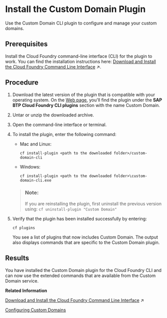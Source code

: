 <!-- loio9f98dd0fcf9447019f233403f4ca60c1 -->

# Install the Custom Domain Plugin

Use the Custom Domain CLI plugin to configure and manage your custom domains.



## Prerequisites

Install the Cloud Foundry command-line interface \(CLI\) for the plugin to work. You can find the installation instructions here: [Download and Install the Cloud Foundry Command Line Interface](https://help.sap.com/viewer/65de2977205c403bbc107264b8eccf4b/Validation/en-US/4ef907afb1254e8286882a2bdef0edf4.html "Download and set up the Cloud Foundry Command Line Interface (cf CLI) to start working with the Cloud Foundry environment.") :arrow_upper_right:.



## Procedure

1.  Download the latest version of the plugin that is compatible with your operating system. On the [Web page](https://tools.hana.ondemand.com/#cloud), you'll find the plugin under the **SAP BTP Cloud Foundry CLI plugins** section with the name Custom Domain.

2.  Untar or unzip the downloaded archive.

3.  Open the command-line interface or terminal.

4.  To install the plugin, enter the following command:

    -   Mac and Linux:

        ```
        cf install-plugin <path to the downloaded folder>/custom-domain-cli
        ```

    -   Windows:

        ```
        cf install-plugin <path to the downloaded folder>\custom-domain-cli.exe
        ```


    > ### Note:  
    > If you are reinstalling the plugin, first uninstall the previous version using: `cf uninstall-plugin "Custom Domain"` 

5.  Verify that the plugin has been installed successfully by entering:

    ```
    cf plugins
    ```

    You see a list of plugins that now includes Custom Domain. The output also displays commands that are specific to the Custom Domain plugin.




<a name="loio9f98dd0fcf9447019f233403f4ca60c1__result_cl2_wck_pgb"/>

## Results

You have installed the Custom Domain plugin for the Cloud Foundry CLI and can now use the extended commands that are available from the Custom Domain service.

**Related Information**  


[Download and Install the Cloud Foundry Command Line Interface](https://help.sap.com/viewer/65de2977205c403bbc107264b8eccf4b/Validation/en-US/4ef907afb1254e8286882a2bdef0edf4.html "Download and set up the Cloud Foundry Command Line Interface (cf CLI) to start working with the Cloud Foundry environment.") :arrow_upper_right:

[Configuring Custom Domains](../20-Configuration/configuring-custom-domains-1c6c729.md "To make sure that your domain is trusted and all application data is protected, you must first set up secure TLS/SSL communication. Then, make your application reachable via the custom domain and route traffic to it.")


